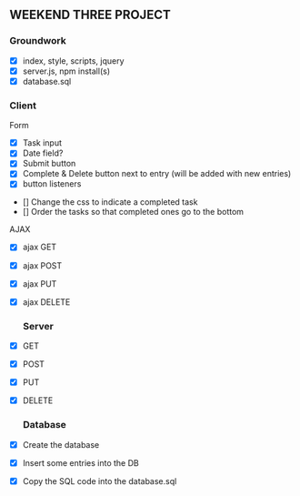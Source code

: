 ## WEEKEND THREE PROJECT

### Groundwork

- [x] index, style, scripts, jquery
- [x] server.js, npm install(s)
- [x] database.sql

### Client

Form

- [x] Task input
- [x] Date field?
- [x] Submit button
- [x] Complete & Delete button next to entry (will be added with new entries)
- [x] button listeners
- [] Change the css to indicate a completed task
- [] Order the tasks so that completed ones go to the bottom

AJAX

- [x] ajax GET
- [x] ajax POST
- [x] ajax PUT
- [x] ajax DELETE

  ### Server

- [x] GET
- [x] POST
- [x] PUT
- [x] DELETE

  ### Database

- [x] Create the database
- [x] Insert some entries into the DB
- [x] Copy the SQL code into the database.sql
